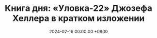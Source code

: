 ---
title: "Книга дня: «Уловка-22» Джозефа Хеллера в кратком изложении"
description: >-
  Погрузитесь в сатиру "Уловка-22" Джозефа Хеллера! Абсурд войны и бюрократии в ярком романе о Второй мировой. Читайте обзор книги!
date: 2024-02-16 00:00:00 +0800
categories: [Мышление, Конспекты-книг]
tags:
  [
    уловка-22,
    джозеф-хеллер,
    сатира,
    вторая-мировая-война,
    военная-жизнь,
    абсурдизм,
    черный-юмор,
    йоссариан,
    антигерой,
    моральные-дилеммы,
    классика-литературы,
    военный-роман,
    ирония,
    американская-литература,
    литература-20-века
  ]
image: 
alt: Книга Уловка-22 Джозефа Хеллера
fallback:
  - 
  - 
---